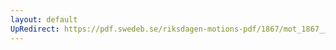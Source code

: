 ```yaml
---
layout: default
UpRedirect: https://pdf.swedeb.se/riksdagen-motions-pdf/1867/mot_1867__ak__00196/mot_1867__ak__00196_001.pdf
---
```


